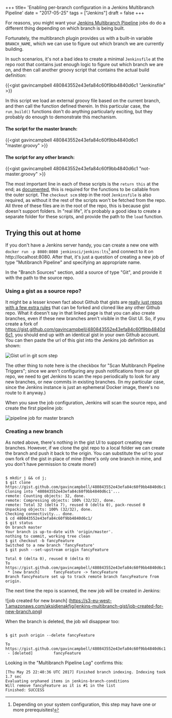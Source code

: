 +++
title=  'Enabling per-branch configuration in a Jenkins Multibranch Pipeline'
date =  "2017-05-25"
tags = ["Jenkins"]
draft = false
+++

For reasons, you might want your [Jenkins Multibranch Pipeline](https://jenkins.io/doc/book/pipeline/multibranch/) jobs do do a different thing depending on which branch is being built.

Fortunately, the multibranch plugin provides us with a built-in variable `BRANCH_NAME`, which we can use to figure out which branch we are currently building.

In such scenarios, it's not a bad idea to create a minimal `Jenkinsfile` at the repo root that contains just enough logic to figure out which branch we are on,  and then call another groovy script that contains the actual build definition:

{{<gist gavincampbell 480843552e43efa84c60f9bb4840d6c1 "Jenkinsfile" >}}

In this script we load an external groovy file based on the current branch, and then call the function defined therein. In this particular case, the `run_build()` functions don't do anything particularly exciting, but they probably do enough to demonstrate this mechanism. 

#### The script for the master branch:
{{<gist gavincampbell 480843552e43efa84c60f9bb4840d6c1 "master.groovy" >}}

#### The script for any other branch:
{{<gist gavincampbell 480843552e43efa84c60f9bb4840d6c1 "not-master.groovy" >}}

The most important line in each of these scripts is the `return this` at the end; as [documented](https://jenkins.io/doc/pipeline/steps/workflow-cps/#code-load-code-evaluate-a-groovy-source-file-into-the-pipeline-script), this is required for the functions to be callable from the outer script. The `checkout scm` step in the root `Jenkinsfile` is also required, as without it the rest of the scripts won't be fetched from the repo. All three of these files are in the root of the repo, this is because gist doesn't support folders. In "real life", it's probably a good idea to create a separate folder for these scripts, and provide the path to the `load` function.

## Trying this out at home

If you don't have a Jenkins server handy, you can create a new one with `docker run -p 8080:8080 jenkinsci/jenkins:lts`[^1] and connect to it on http://localhost:8080. After that, it's just a question of creating a new job of type "Mutibranch Pipeline" and specifying an appropriate name. 

In the "Branch Sources" section, add a source of type "Git", and provide it with the path to the source repo.

### Using a gist as a source repo?

It might be a lesser known fact about Github that gists are [really just repos with a few extra rules](https://help.github.com/articles/forking-and-cloning-gists/) that can be forked and cloned like any other Github repo. What it doesn't say in that linked page is that you can also create branches, even if these new branches aren't visible in the Gist UI. So, if you create a fork of https://gist.github.com/gavincampbell/480843552e43efa84c60f9bb4840d6c1, you should end up with an identical gist in your own Github account. You can then paste the url of this gist into the Jenkins job definition as shown:

![Gist url in git scm step](https://s3-eu-west-1.amazonaws.com/aksidjenakfjg/jenkins-multibranch-gist/multibranch-pipeline-from-gist.png)

The other thing to note here is the checkbox for "Scan Multibranch Pipeline Triggers"; since we aren't configuring any push notifications from our git repo, we need to get Jenkins to scan the repo periodically to look for any new branches, or new commits in existing branches. (In my particular case, since the Jenkins instance is just an ephemeral Docker image, there's no route to it anyway.)

When you save the job configuration, Jenkins will scan the source repo, and create the first pipeline job:

![pipeline job for master branch](https://s3-eu-west-1.amazonaws.com/aksidjenakfjg/jenkins-multibranch-gist/master-pipeline-job.png)

### Creating a new branch

As noted above, there's nothing in the gist UI to support creating new branches. However, if we clone the gist repo to a local folder we can create the branch and push it back to the origin. You can substitute the url to your own fork of the gist in place of mine (there's only one branch in mine, and you don't have permission to create more!)

```console

$ mkdir j && cd j;
$ git clone https://gist.github.com/gavincampbell/480843552e43efa84c60f9bb4840d6c1
Cloning into '480843552e43efa84c60f9bb4840d6c1'...
remote: Counting objects: 32, done.
remote: Compressing objects: 100% (32/32), done.
remote: Total 32 (delta 7), reused 0 (delta 0), pack-reused 0
Unpacking objects: 100% (32/32), done.
Checking connectivity... done.
$ cd 480843552e43efa84c60f9bb4840d6c1/
$ git status
On branch master
Your branch is up-to-date with 'origin/master'.
nothing to commit, working tree clean
$ git checkout -b fancyFeature
Switched to a new branch 'fancyFeature'
$ git push --set-upstream origin fancyFeature

Total 0 (delta 0), reused 0 (delta 0)
To https://gist.github.com/gavincampbell/480843552e43efa84c60f9bb4840d6c1
 * [new branch]      fancyFeature -> fancyFeature
Branch fancyFeature set up to track remote branch fancyFeature from origin.
```

The next time the repo is scanned,  the new job will be created in Jenkins:

![job created for new branch] (https://s3-eu-west-1.amazonaws.com/aksidjenakfjg/jenkins-multibranch-gist/job-created-for-new-branch.png)


When the branch is deleted, the job wil disappear too:

```console

$ git push origin --delete fancyFeature

To https://gist.github.com/gavincampbell/480843552e43efa84c60f9bb4840d6c1
 - [deleted]         fancyFeature

```

Looking in the "Multibranch Pipeline Log" confirms this:
```console
[Thu May 25 22:40:36 UTC 2017] Finished branch indexing. Indexing took 1.7 sec
Evaluating orphaned items in jenkins-branch-conditions
Will remove fancyFeature as it is #1 in the list
Finished: SUCCESS
```


[^1]:Depending on your system configuration, this step may have one or more prerequisites!